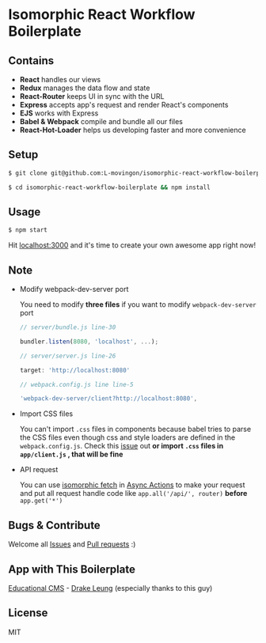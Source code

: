 # Isomorphic React Workflow Boilerplate

## Contains

- **React** handles our views
- **Redux** manages the data flow and state
- **React-Router** keeps UI in sync with the URL
- **Express** accepts app's request and render React's components
- **EJS** works with Express
- **Babel & Webpack** compile and bundle all our files
- **React-Hot-Loader** helps us developing faster and more convenience

## Setup

```bash
$ git clone git@github.com:L-movingon/isomorphic-react-workflow-boilerplate.git

$ cd isomorphic-react-workflow-boilerplate && npm install
```

## Usage

```bash
$ npm start
```

Hit [localhost:3000](http://localhost:3000) and it's time to create your own awesome app right now!

## Note

- Modify webpack-dev-server port

    You need to  modify **three files** if you want to modify `webpack-dev-server` port
    
    ```javascript
    // server/bundle.js line-30
    
    bundler.listen(8080, 'localhost', ...);
    ```
    
    ```javascript
    // server/server.js line-26
    
    target: 'http://localhost:8080'
    ```
    
    ```javascript
    // webpack.config.js line line-5
    
    'webpack-dev-server/client?http://localhost:8080',
    ```

- Import CSS files
    
    You can't import `.css` files in components because babel tries to parse the CSS files even though css and style loaders are defined in the `webpack.config.js`. Check this [issue](https://github.com/webpack/webpack/issues/1754) out 
    **or import `.css` files in `app/client.js` , that will be fine**

- API request

    You can use [isomorphic fetch](https://github.com/matthew-andrews/isomorphic-fetch) in [Async Actions](http://rackt.org/redux/docs/advanced/AsyncActions.html) to make your request and put all request handle code like `app.all('/api/', router)` **before** `app.get('*')`

## Bugs & Contribute

Welcome all [Issues](https://github.com/L-movingon/isomorphic-react-workflow-boilerplate/issues) and [Pull requests](https://github.com/L-movingon/isomorphic-react-workflow-boilerplate/pulls) :)

## App with This Boilerplate

[Educational CMS](https://github.com/DrakeLeung/educationalCMS) - [Drake Leung](https://github.com/DrakeLeung) (especially thanks to this guy)

## License

MIT
